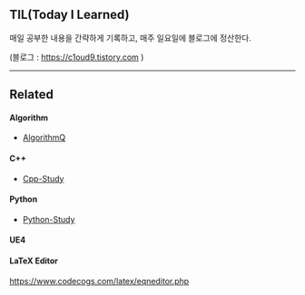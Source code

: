 ## TIL(Today I Learned)

매일 공부한 내용을 간략하게 기록하고, 매주 일요일에 블로그에 정산한다.

(블로그 : https://c1oud9.tistory.com )



------

## Related

#### Algorithm
- [AlgorithmQ](https://github.com/Knabin/AlgorithmQ)

#### C++
- [Cpp-Study](https://github.com/Knabin/Cpp-Study)

#### Python

- [Python-Study](https://github.com/Knabin/Python-Study)

#### UE4



#### LaTeX Editor

https://www.codecogs.com/latex/eqneditor.php